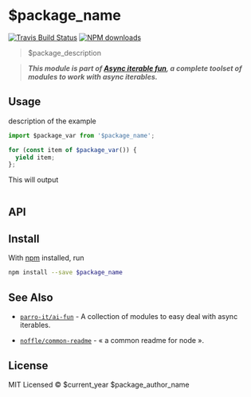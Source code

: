 # $package_name

[![Travis Build Status](https://img.shields.io/travis/$package_author/$package_name/master.svg)](http://travis-ci.org/$package_author/$package_name)
[![NPM downloads](https://img.shields.io/npm/dt/$package_name.svg)](https://npmjs.org/package/$package_name)

> $package_description


> **_This module is part of
> [Async iterable fun](https://github.com/parro-it/ai-fun), a complete toolset
> of modules to work with async iterables._**

## Usage

description of the example

```js
import $package_var from '$package_name';

for (const item of $package_var()) {
  yield item;
};
```

This will output

```
```

## API

## Install

With [npm](https://npmjs.org/) installed, run

```bash
npm install --save $package_name
```

## See Also

- [`parro-it/ai-fun`](https://github.com/parro-it/ai-fun) - A collection of modules to easy deal with async iterables.

- [`noffle/common-readme`](https://github.com/noffle/common-readme) - « a common readme for node ».



## License

MIT Licensed
© $current_year $package_author_name

